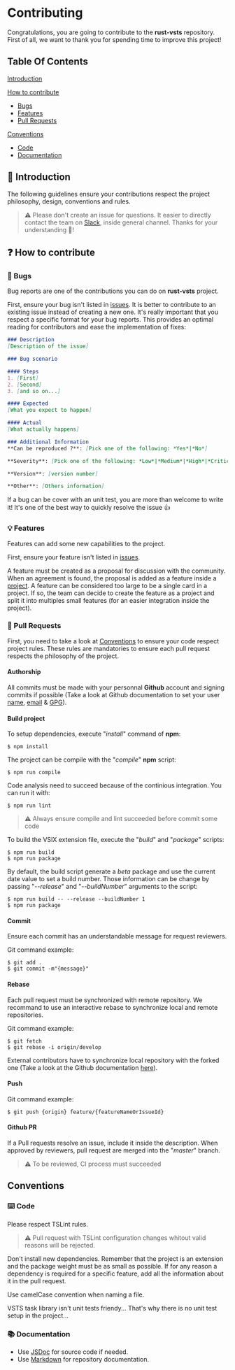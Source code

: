 # Contributing

Congratulations, you are going to contribute to the **rust-vsts** repository.
First of all, we want to thank you for spending time to improve this project!

## Table Of Contents

[Introduction](#introduction)

[How to contribute](#how-to-contribute)

* [Bugs](#bugs)
* [Features](#features)
* [Pull Requests](#pull-requests)

[Conventions](#conventions)

* [Code](#code)
* [Documentation](#documentation)

## <a id="introduction"></a>🏁 Introduction

The following guidelines ensure your contributions respect the project philosophy, design, conventions and rules.

> ⚠️ Please don't create an issue for questions. It easier to directly contact the team on [Slack](https://join.slack.com/t/rust-vsts-extension/shared_invite/enQtMzkxNzU4MTgyMDg2LTlkMjJmMzM2MmIyYmJmMjFmNDJkN2IzZmMxZDFhZTgyOGFjYWExNTkwM2YwYTQ3YmI3OWNlYjBhYjcyNGY5OTM), inside general channel. Thanks for your understanding 🙏!

## <a id="how-to-contribute"></a>❓ How to contribute

### <a id="bugs"></a>🐛 Bugs

Bug reports are one of the contributions you can do on **rust-vsts** project.

First, ensure your bug isn't listed in [issues](https://github.com/spontoreau/rust-vsts/issues). It is better to contribute to an existing issue instead of creating a new one. It's really important that you respect a specific format for your bug reports. This provides an optimal reading for contributors and ease the implementation of fixes:

```markdown
### Description
[Description of the issue]

### Bug scenario

#### Steps
1. [First]
2. [Second]
3. [and so on...]

#### Expected 
[What you expect to happen]

#### Actual 
[What actually happens]

### Additional Information
**Can be reproduced ?**: [Pick one of the following: *Yes*|*No*]

**Severity**: [Pick one of the following: *Low*|*Medium*|*High*|*Critical*]

**Version**: [version number]

**Other**: [Others information]
```

If a bug can be cover with an unit test, you are more than welcome to write it! It's one of the best way to quickly resolve the issue 👍

### <a id="features"></a>💡 Features

Features can add some new capabilities to the project.

First, ensure your feature isn't listed in [issues](https://github.com/spontoreau/rust-vsts/issues).

A feature must be created as a proposal for discussion with the community. When an agreement is found, the proposal is added as a feature inside a [project](https://github.com/spontoreau/rust-vsts/projects). A feature can be considered too large to be a single card in a project. If so, the team can decide to create the feature as a project and split it into multiples small features (for an easier integration inside the project).

### <a id="pull-requests"></a>🎁 Pull Requests

First, you need to take a look at [Conventions](#conventions) to ensure your code respect project rules. These rules are mandatories to ensure each pull request respects the philosophy of the project.

#### Authorship

All commits must be made with your personnal **Github** account and signing commits if possible (Take a look at Github documentation to set your user [name](https://help.github.com/articles/setting-your-username-in-git/), [email](https://help.github.com/articles/setting-your-email-in-git/) & [GPG](https://help.github.com/articles/signing-commits-using-gpg/)).

#### Build project

To setup dependencies, execute "_install_" command of **npm**:

```
$ npm install
```

The project can be compile with the "_compile_" **npm** script:

```
$ npm run compile
```

Code analysis need to succeed because of the continious integration. You can run it with:

```
$ npm run lint
```

> ⚠️ Always ensure compile and lint succeeded before commit some code

To build the VSIX extension file, execute the "_build_" and "_package_" scripts:

```
$ npm run build
$ npm run package
```

By default, the build script generate a _beta_ package and use the current date value to set a build number. Those information can be change by passing "_--release_" and "_--buildNumber_" arguments to the script:

```
$ npm run build -- --release --buildNumber 1
$ npm run package
```

#### Commit

Ensure each commit has an understandable message for request reviewers.

Git command example:

```
$ git add .
$ git commit -m"{message}"
```

#### Rebase

Each pull request must be synchronized with remote repository. We recommand to use an interactive rebase to synchronize local and remote repositories.

Git command example:

```
$ git fetch
$ git rebase -i origin/develop
```

External contributors have to synchronize local repository with the forked one (Take a look at the Github documentation [here](https://help.github.com/articles/syncing-a-fork/)).

#### Push

Git command example:

```
$ git push {origin} feature/{featureNameOrIssueId}
```

#### Github PR

If a Pull requests resolve an issue, include it inside the description. When approved by reviewers, pull request are merged into the "_master_" branch.

> ⚠️ To be reviewed, CI process must succeeded

## <a id="conventions"></a>Conventions

### <a id="code"></a>⌨️ Code

Please respect TSLint rules.

> ⚠️ Pull request with TSLint configuration changes whitout valid reasons will be rejected.

Don't install new dependencies. Remember that the project is an extension and the package weight must be as small as possible. If for any reason a dependency is required for a specific feature, add all the information about it in the pull request.

Use camelCase convention when naming a file.

VSTS task library isn't unit tests friendy... That's why there is no unit test setup in the project...

### <a id="documentation"></a>📚 Documentation

* Use [JSDoc](http://usejsdoc.org/) for source code if needed.
* Use [Markdown](https://github.com/adam-p/markdown-here/wiki/Markdown-Cheatsheet) for repository documentation.
